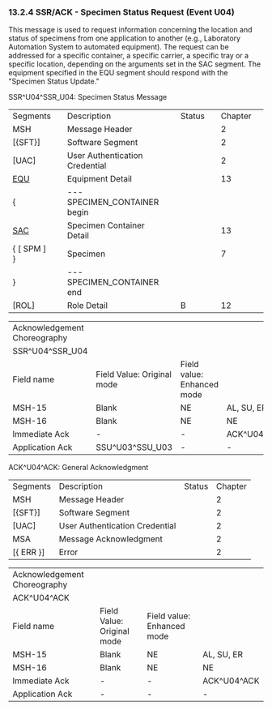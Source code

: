 ### 13.2.4 SSR/ACK - Specimen Status Request (Event U04)

This message is used to request information concerning the location and status of specimens from one application to another (e.g., Laboratory Automation System to automated equipment). The request can be addressed for a specific container, a specific carrier, a specific tray or a specific location, depending on the arguments set in the SAC segment. The equipment specified in the EQU segment should respond with the "Specimen Status Update."

SSR^U04^SSR_U04: Specimen Status Message

|     |     |     |     |     |     |     |     |
| --- | --- | --- | --- | --- | --- | --- | --- |
| Segments |  | Description |  | Status |  | Chapter |  |
| MSH |  | Message Header |  |  |  | 2 |  |
| [\{SFT}] |  | Software Segment |  |  |  | 2 |  |
| [UAC] |  | User Authentication Credential |  |  |  | 2 |  |
| [EQU](#EQU) |  | Equipment Detail |  |  |  | 13 |  |
| \{ |  | --- SPECIMEN_CONTAINER begin |  |  |  |  |  |
| [SAC](#SAC) |  | Specimen Container Detail |  |  |  | 13 |  |
| \{ [ SPM ] } |  | Specimen |  |  |  | 7 |  |
| } |  | --- SPECIMEN_CONTAINER end |  |  |  |  |  |
| [ROL] |  | Role Detail |  | B |  | 12 |  |

|     |     |     |     |     |     |
| --- | --- | --- | --- | --- | --- |
| Acknowledgement Choreography |  |  |  |  |  |
| SSR^U04^SSR_U04 |  |  |  |  |  |
| Field name | Field Value: Original mode | Field value: Enhanced mode |  |  |  |
| MSH-15 | Blank | NE | AL, SU, ER | NE | AL, SU, ER |
| MSH-16 | Blank | NE | NE | AL, SU, ER | AL, SU, ER |
| Immediate Ack | - | - | ACK^U04^ACK | - | ACK^U04^ACK |
| Application Ack | SSU^U03^SSU_U03 | - | - | SSU^U03^SSU_U03 | SSU^U03^SSU_U03 |

ACK^U04^ACK: General Acknowledgment

|     |     |     |     |
| --- | --- | --- | --- |
| Segments | Description | Status | Chapter |
| MSH | Message Header |  | 2 |
| [\{SFT}] | Software Segment |  | 2 |
| [UAC] | User Authentication Credential |  | 2 |
| MSA | Message Acknowledgment |  | 2 |
| [\{ ERR }] | Error |  | 2 |

|     |     |     |     |
| --- | --- | --- | --- |
| Acknowledgement Choreography |  |  |  |
| ACK^U04^ACK |  |  |  |
| Field name | Field Value: Original mode | Field value: Enhanced mode |  |
| MSH-15 | Blank | NE | AL, SU, ER |
| MSH-16 | Blank | NE | NE |
| Immediate Ack | - | - | ACK^U04^ACK |
| Application Ack | - | - | - |
